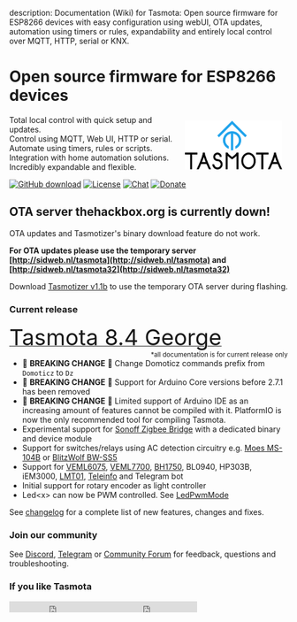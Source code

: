 description: Documentation (Wiki) for Tasmota: Open source firmware for ESP8266 devices with easy configuration using webUI, OTA updates, automation using timers or rules, expandability and entirely local control over MQTT, HTTP, serial or KNX.

# Open source firmware for ESP8266 devices

<img style="margin: 10px 10px; float:right; width:35%" src="_media/frontlogo.svg" alt="Tasmota Logo"></img>
Total local control with quick setup and updates.    
Control using MQTT, Web UI, HTTP or serial.    
Automate using timers, rules or scripts.    
Integration with home automation solutions.    
Incredibly expandable and flexible.     

[![GitHub download](https://img.shields.io/github/downloads/arendst/Tasmota/total.svg?style=flat-square&color=green)](https://github.com/arendst/Tasmota/releases/latest)
[![License](https://img.shields.io/github/license/arendst/Tasmota.svg?style=flat-square)](https://github.com/arendst/Tasmota/blob/development/LICENSE.txt)
[![Chat](https://img.shields.io/discord/479389167382691863.svg?style=flat-square&color=blueviolet)](https://discord.gg/Ks2Kzd4)
[![Donate](https://img.shields.io/badge/donate-PayPal-blue.svg?style=flat-square)](https://paypal.me/tasmota)

## OTA server thehackbox.org is currently down! 
OTA updates and Tasmotizer's binary download feature do not work.

**For OTA updates please use the temporary server [http://sidweb.nl/tasmota](http://sidweb.nl/tasmota) and [http://sidweb.nl/tasmota32](http://sidweb.nl/tasmota32)**

Download [Tasmotizer v1.1b](https://github.com/tasmota/tasmotizer/releases/tag/v.1.1b) to use the temporary OTA server during flashing.

### Current release 
<a href="https://github.com/arendst/Tasmota/releases/tag/v8.4.0"><span style="font-size:40px;">Tasmota 8.4 George</span></a><small><span style="float:right">\*all documentation is for current release only</small></span><br>

- :rotating_light: **BREAKING CHANGE** :rotating_light: Change Domoticz commands prefix from `Domoticz` to `Dz`
- :rotating_light: **BREAKING CHANGE** :rotating_light: Support for Arduino Core versions before 2.7.1 has been removed
- :rotating_light: **BREAKING CHANGE** :rotating_light: Limited support of Arduino IDE as an increasing amount of features cannot be compiled with it. PlatformIO is now the only recommended tool for compiling Tasmota.
- Experimental support for [Sonoff Zigbee Bridge](https://templates.blakadder.com/sonoff_ZBBridge.html) with a dedicated binary and device module
- Support for switches/relays using AC detection circuitry e.g. [Moes MS-104B](https://templates.blakadder.com/moes-MS-104B.html) or [BlitzWolf BW-SS5](https://templates.blakadder.com/blitzwolf_BW-SS5.html)
- Support for [VEML6075](VEML6075), [VEML7700](VEML7700), [BH1750](BH1750), BL0940, HP303B, iEM3000, [LMT01](LMT01.md), [Teleinfo](http://hallard.me/category/tinfo/) and Telegram bot
- Initial support for rotary encoder as light controller
- Led<x\> can now be PWM controlled. See [LedPwmMode](Commands.md#ledpwmmode)

See [changelog](changelog.md) for a complete list of new features, changes and fixes.

### Join our community
See [Discord](https://discord.gg/Ks2Kzd4), [Telegram](https://t.me/tasmota) or [Community Forum](https://groups.google.com/d/forum/sonoffusers) for feedback, questions and troubleshooting.

### If you like Tasmota
<iframe src="https://ghbtns.com/github-btn.html?user=arendst&repo=tasmota&type=star&count=true" frameborder="0" scrolling="0" width="170px" height="20px"></iframe><iframe src="https://ghbtns.com/github-btn.html?user=arendst&repo=tasmota&type=fork&count=true" frameborder="0" scrolling="0" width="170px" height="20px"></iframe> 
